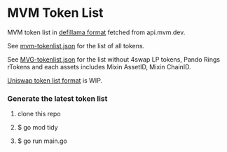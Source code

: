 # MVM Token List

MVM token list in [defillama format](https://defillama-datasets.s3.eu-central-1.amazonaws.com/tokenlist/ethereum.json) fetched from api.mvm.dev.

See [mvm-tokenlist.json](mvm-tokenlist.json) for the list of all tokens.

See [MVG-tokenlist.json](MVG-tokenlist.json) for the list without 4swap LP tokens, Pando Rings rTokens and each assets includes Mixin AssetID, Mixin ChainID.

[Uniswap token list format](https://github.com/Uniswap/token-lists) is WIP.


### Generate the latest token list

1. clone this repo

2. $ go mod tidy

3. $ go run main.go
